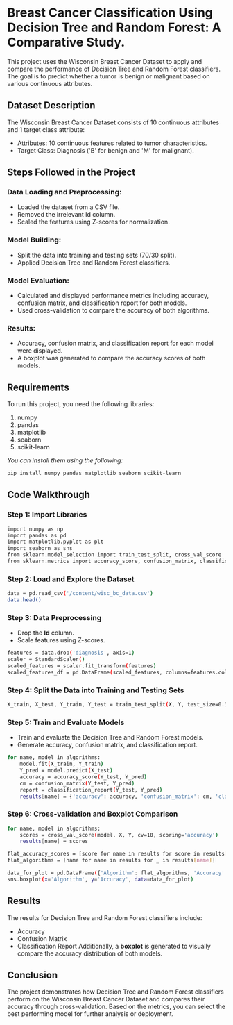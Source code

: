 
# Breast Cancer Classification Using Decision Tree and Random Forest: A Comparative Study.

This project uses the Wisconsin Breast Cancer Dataset to apply and compare the performance of Decision Tree and Random Forest classifiers. The goal is to predict whether a tumor is benign or malignant based on various continuous attributes.
## Dataset Description

The Wisconsin Breast Cancer Dataset consists of 10 continuous attributes and 1 target class attribute:

* Attributes: 10 continuous features related to tumor characteristics.
* Target Class: Diagnosis ('B' for benign and 'M' for malignant).

## Steps Followed in the Project
### Data Loading and Preprocessing:

* Loaded the dataset from a CSV file.
* Removed the irrelevant Id column.
* Scaled the features using Z-scores for normalization.
### Model Building:

* Split the data into training and testing sets (70/30 split).
* Applied Decision Tree and Random Forest classifiers.
### Model Evaluation:

* Calculated and displayed performance metrics including accuracy, confusion matrix, and classification report for both models.
* Used cross-validation to compare the accuracy of both algorithms.
### Results:

* Accuracy, confusion matrix, and classification report for each model were displayed.
* A boxplot was generated to compare the accuracy scores of both models.

## Requirements
To run this project, you need the following libraries:

1. numpy
2. pandas
3. matplotlib
4. seaborn
5. scikit-learn

*You can install them using the following:*

```bash
pip install numpy pandas matplotlib seaborn scikit-learn
```
## Code Walkthrough
### Step 1: Import Libraries

```bash
import numpy as np
import pandas as pd
import matplotlib.pyplot as plt
import seaborn as sns
from sklearn.model_selection import train_test_split, cross_val_score
from sklearn.metrics import accuracy_score, confusion_matrix, classification_report
```

### Step 2: Load and Explore the Dataset
```bash
data = pd.read_csv('/content/wisc_bc_data.csv')
data.head()
```
### Step 3: Data Preprocessing
* Drop the **Id** column.
* Scale features using Z-scores.

```bash
features = data.drop('diagnosis', axis=1)
scaler = StandardScaler()
scaled_features = scaler.fit_transform(features)
scaled_features_df = pd.DataFrame(scaled_features, columns=features.columns)
```

### Step 4: Split the Data into Training and Testing Sets

```bash
X_train, X_test, Y_train, Y_test = train_test_split(X, Y, test_size=0.3, random_state=42)
```

### Step 5: Train and Evaluate Models

* Train and evaluate the Decision Tree and Random Forest models.
* Generate accuracy, confusion matrix, and classification report.

```bash
for name, model in algorithms:
    model.fit(X_train, Y_train)
    Y_pred = model.predict(X_test)
    accuracy = accuracy_score(Y_test, Y_pred)
    cm = confusion_matrix(Y_test, Y_pred)
    report = classification_report(Y_test, Y_pred)
    results[name] = {'accuracy': accuracy, 'confusion_matrix': cm, 'classification_report': report}
```
### Step 6: Cross-validation and Boxplot Comparison

```bash
for name, model in algorithms:
    scores = cross_val_score(model, X, Y, cv=10, scoring='accuracy')
    results[name] = scores

flat_accuracy_scores = [score for name in results for score in results[name]]
flat_algorithms = [name for name in results for _ in results[name]]

data_for_plot = pd.DataFrame({'Algorithm': flat_algorithms, 'Accuracy': flat_accuracy_scores})
sns.boxplot(x='Algorithm', y='Accuracy', data=data_for_plot)
```
## Results
The results for Decision Tree and Random Forest classifiers include:

* Accuracy
* Confusion Matrix
* Classification Report
Additionally, a **boxplot** is generated to visually compare the accuracy distribution of both models.

## Conclusion
The project demonstrates how Decision Tree and Random Forest classifiers perform on the Wisconsin Breast Cancer Dataset and compares their accuracy through cross-validation. Based on the metrics, you can select the best performing model for further analysis or deployment.
